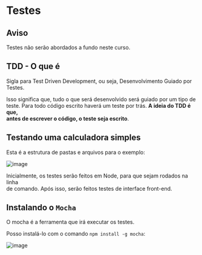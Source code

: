 # Testes

## Aviso
Testes não serão abordados a fundo neste curso.  

## TDD - O que é
Sigla para Test Driven Development, ou seja, Desenvolvimento Guiado por Testes.  

Isso significa que, tudo o que será desenvolvido será guiado por um tipo de  
teste. Para todo código escrito haverá um teste por trás. **A ideia do TDD é que,  
antes de escrever o código, o teste seja escrito**.  

## Testando uma calculadora simples 
Esta é a estrutura de pastas e arquivos para o exemplo:  

![image](https://user-images.githubusercontent.com/29297788/33411153-18ff9028-d56b-11e7-8df2-1a062109ab15.png)

Inicialmente, os testes serão feitos em Node, para que sejam rodados na linha  
de comando. Após isso, serão feitos testes de interface front-end.  

## Instalando o `Mocha` 
O mocha é a ferramenta que irá executar os testes.  

Posso instalá-lo com o comando `npm install -g mocha`:  

![image](https://user-images.githubusercontent.com/29297788/33411280-d4f4d630-d56b-11e7-815c-959c3b7f65a6.png)

